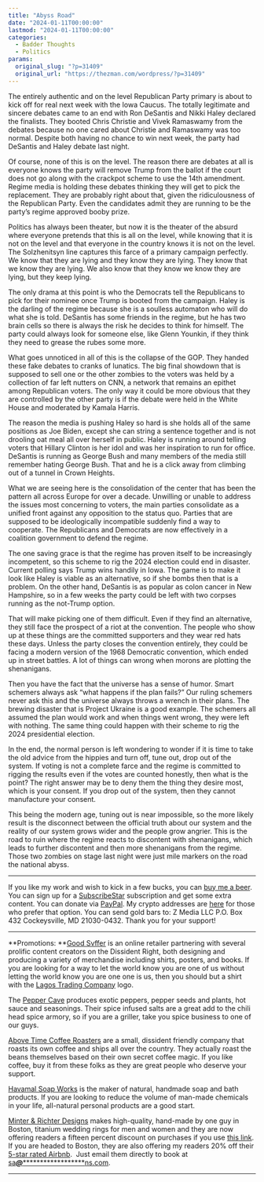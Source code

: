 ```yaml
---
title: "Abyss Road"
date: "2024-01-11T00:00:00"
lastmod: "2024-01-11T00:00:00"
categories:
  - Badder Thoughts
  - Politics
params:
  original_slug: "?p=31409"
  original_url: "https://thezman.com/wordpress/?p=31409"
---
```


The entirely authentic and on the level Republican Party primary is
about to kick off for real next week with the Iowa Caucus. The totally
legitimate and sincere debates came to an end with Ron DeSantis and
Nikki Haley declared the finalists. They booted Chris Christie and Vivek
Ramaswamy from the debates because no one cared about Christie and
Ramaswamy was too normal. Despite both having no chance to win next
week, the party had DeSantis and Haley debate last night.

Of course, none of this is on the level. The reason there are debates at
all is everyone knows the party will remove Trump from the ballot if the
court does not go along with the crackpot scheme to use the 14th
amendment. Regime media is holding these debates thinking they will get
to pick the replacement. They are probably right about that, given the
ridiculousness of the Republican Party. Even the candidates admit they
are running to be the party’s regime approved booby prize.

Politics has always been theater, but now it is the theater of the
absurd where everyone pretends that this is all on the level, while
knowing that it is not on the level and that everyone in the country
knows it is not on the level. The Solzhenitsyn line captures this farce
of a primary campaign perfectly. We know that they are lying and they
know they are lying. They know that we know they are lying. We also know
that they know we know they are lying, but they keep lying.

The only drama at this point is who the Democrats tell the Republicans
to pick for their nominee once Trump is booted from the campaign. Haley
is the darling of the regime because she is a soulless automaton who
will do what she is told. DeSantis has some friends in the regime, but
he has two brain cells so there is always the risk he decides to think
for himself. The party could always look for someone else, like Glenn
Younkin, if they think they need to grease the rubes some more.

What goes unnoticed in all of this is the collapse of the GOP. They
handed these fake debates to cranks of lunatics. The big final showdown
that is supposed to sell one or the other zombies to the voters was held
by a collection of far left nutters on CNN, a network that remains an
epithet among Republican voters. The only way it could be more obvious
that they are controlled by the other party is if the debate were held
in the White House and moderated by Kamala Harris.

The reason the media is pushing Haley so hard is she holds all of the
same positions as Joe Biden, except she can string a sentence together
and is not drooling oat meal all over herself in public. Haley is
running around telling voters that Hillary Clinton is her idol and was
her inspiration to run for office. DeSantis is running as George Bush
and many members of the media still remember hating George Bush. That
and he is a click away from climbing out of a tunnel in Crown Heights.

What we are seeing here is the consolidation of the center that has been
the pattern all across Europe for over a decade. Unwilling or unable to
address the issues most concerning to voters, the main parties
consolidate as a unified front against any opposition to the status quo.
Parties that are supposed to be ideologically incompatible suddenly find
a way to cooperate. The Republicans and Democrats are now effectively in
a coalition government to defend the regime.

The one saving grace is that the regime has proven itself to be
increasingly incompetent, so this scheme to rig the 2024 election could
end in disaster. Current polling says Trump wins handily in Iowa. The
game is to make it look like Haley is viable as an alternative, so if
she bombs then that is a problem. On the other hand, DeSantis is as
popular as colon cancer in New Hampshire, so in a few weeks the party
could be left with two corpses running as the not-Trump option.

That will make picking one of them difficult. Even if they find an
alternative, they still face the prospect of a riot at the convention.
The people who show up at these things are the committed supporters and
they wear red hats these days. Unless the party closes the convention
entirely, they could be facing a modern version of the 1968 Democratic
convention, which ended up in street battles. A lot of things can wrong
when morons are plotting the shenanigans.

Then you have the fact that the universe has a sense of humor. Smart
schemers always ask “what happens if the plan fails?” Our ruling
schemers never ask this and the universe always throws a wrench in their
plans. The brewing disaster that is Project Ukraine is a good example.
The schemers all assumed the plan would work and when things went wrong,
they were left with nothing. The same thing could happen with their
scheme to rig the 2024 presidential election.

In the end, the normal person is left wondering to wonder if it is time
to take the old advice from the hippies and turn off, tune out, drop out
of the system. If voting is not a complete farce and the regime is
committed to rigging the results even if the votes are counted honestly,
then what is the point? The right answer may be to deny them the thing
they desire most, which is your consent. If you drop out of the system,
then they cannot manufacture your consent.

This being the modern age, tuning out is near impossible, so the more
likely result is the disconnect between the official truth about our
system and the reality of our system grows wider and the people grow
angrier. This is the road to ruin where the regime reacts to discontent
with shenanigans, which leads to further discontent and then more
shenanigans from the regime. Those two zombies on stage last night were
just mile markers on the road the national abyss.

------------------------------------------------------------------------

If you like my work and wish to kick in a few bucks, you can
<a href="https://www.buymeacoffee.com/mujolulu" rel="noopener"
target="_blank">buy me a beer</a>. You can sign up for a
<a href="https://www.subscribestar.com/the-z-blog" rel="noopener"
target="_blank">SubscribeStar</a> subscription and get some extra
content. You can donate via <a
href="https://www.paypal.com/donate/?cmd=_s-xclick&amp;hosted_button_id=UDAS2Q8JYA6CN&amp;source=url"
rel="noopener" target="_blank">PayPal</a>. My crypto addresses are
<a href="https://thezman.com/wordpress/?page_id=22713" rel="noopener"
target="_blank">here</a> for those who prefer that option. You can send
gold bars to: Z Media LLC P.O. Box 432 Cockeysville, MD 21030-0432.
Thank you for your support!

------------------------------------------------------------------------

**Promotions: **<a href="https://goodsvffer.com/" rel="noopener" target="_blank">Good
Svffer</a> is an online retailer partnering with several prolific
content creators on the Dissident Right, both designing and producing a
variety of merchandise including shirts, posters, and books. If you are
looking for a way to let the world know you are one of us without
letting the world know you are one one is us, then you should but a
shirt with the
<a href="https://goodsvffer.com/products/lagos-trading-company"
rel="noopener" target="_blank">Lagos Trading Company</a> logo.

The <a href="https://peppercave.com/shop/ols/products" rel="noopener"
target="_blank">Pepper Cave</a> produces exotic peppers, pepper seeds
and plants, hot sauce and seasonings. Their spice infused salts are a
great add to the chili head spice armory, so if you are a griller, take
you spice business to one of our guys.

<a href="https://abovetimecoffee.com/" rel="noopener"
target="_blank">Above Time Coffee Roasters</a> are a small, dissident
friendly company that roasts its own coffee and ships all over the
country. They actually roast the beans themselves based on their own
secret coffee magic. If you like coffee, buy it from these folks as they
are great people who deserve your support.

<a href="https://havamalsoapworks.com/" rel="noopener"
target="_blank">Havamal Soap Works</a> is the maker of natural, handmade
soap and bath products. If you are looking to reduce the volume of
man-made chemicals in your life, all-natural personal products are a
good start.

<a href="https://www.minterandrichterdesigns.com/"
rel="noreferrer nofollow noopener" target="_blank">Minter &amp; Richter
Designs</a> makes high-quality, hand-made by one guy in Boston, titanium
wedding rings for men and women and they are now offering readers a
fifteen percent discount on purchases if you use
<a href="https://www.minterandrichterdesigns.com/discount/ZMAN"
rel="noreferrer nofollow noopener" target="_blank">this link</a>.
<span class="highlight"><span class="colour"><span class="font"><span class="size">If
you are headed to Boston, they are also offering my readers 20% off
their <a
href="https://www.airbnb.com/users/7988017/listings?user_id=7988017&amp;s=3"
rel="noopener noreferrer" target="_blank">5-star rated Airbnb</a>.  Just
email them directly to book at
<a href="mailto:sa***@*********************ns.com"
data-original-string="gm5zJawgO9B7VqPZfg5V5A==cb7HDVuMSOfAfBjcUYGh4HzRL+m1V5WSpnJV0g2QlRbFjiAb2maaH0j1tSdxHNHDmYA"><span
class="apbct-email-encoder"
data-original-string="tadMOHWzmt6q3/MYLdiXqw==cb7gkjdt7x+DUX0JoxnMq76LcNYb0lBVmmGwvuRXRYVHJjEESBV5EpWYCd8BA5JFkX5"
title="This contact has been encoded by Anti-Spam by CleanTalk. Click to decode. To finish the decoding make sure that JavaScript is enabled in your browser.">sa<span
class="apbct-blur">***</span>@<span
class="apbct-blur">*********************</span>ns.com</span></a>.</span></span></span></span>

------------------------------------------------------------------------
